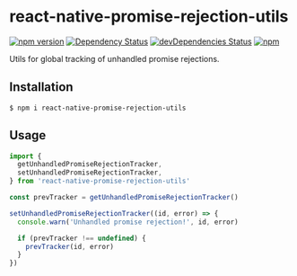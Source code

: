 # react-native-promise-rejection-utils

[![npm version](https://badge.fury.io/js/react-native-promise-rejection-utils.svg)](https://badge.fury.io/js/react-native-promise-rejection-utils)
[![Dependency Status](https://david-dm.org/iyegoroff/react-native-promise-rejection-utils.svg)](https://david-dm.org/iyegoroff/react-native-promise-rejection-utils)
[![devDependencies Status](https://david-dm.org/iyegoroff/react-native-promise-rejection-utils/dev-status.svg)](https://david-dm.org/iyegoroff/react-native-promise-rejection-utils?type=dev)
[![npm](https://img.shields.io/npm/l/react-native-promise-rejection-utils.svg)](https://www.npmjs.com/package/react-native-promise-rejection-utils)

Utils for global tracking of unhandled promise rejections.

## Installation

`$ npm i react-native-promise-rejection-utils`

## Usage

```ts
import {
  getUnhandledPromiseRejectionTracker,
  setUnhandledPromiseRejectionTracker,
} from 'react-native-promise-rejection-utils'

const prevTracker = getUnhandledPromiseRejectionTracker()

setUnhandledPromiseRejectionTracker((id, error) => {
  console.warn('Unhandled promise rejection!', id, error)

  if (prevTracker !== undefined) {
    prevTracker(id, error)
  }
})
```
